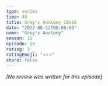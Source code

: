 ```yaml
---
type: series
time: 40
title: Grey's Anatomy 15x16
date: "2022-08-12T00:00:00"
name: "Grey's Anatomy"
season: 15
episode: 16
rating: 3
ratingEmoji: "⭐️⭐️⭐️"
share: false
---
```


*[No review was written for this episode]*